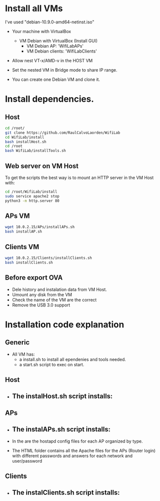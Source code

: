 # Install all VMs

I've used "debian-10.9.0-amd64-netinst.iso"

- Your machine with VirtualBox
    
    - VM Debian with VirtualBox (Install GUI)
        - VM Debian AP: 'WifiLabAPs'
        - VM Debian clients: 'WifiLabClients'
- Allow nest VT-x/AMD-v in the HOST VM
    
- Set the nested VM in Bridge mode to share IP range. 
    
- You can create one Debian VM and clone it.

# Install dependencies.

## Host

```bash
cd /root/
git clone https://github.com/RaulCalvoLaorden/WifiLab
cd WifiLab/install
bash installHost.sh
cd /root
bash WifiLab/installTools.sh
```

## Web server on VM Host

To get the scripts the best way is to mount an HTTP server in the VM Host with:

```bash
cd /root/WifiLab/install
sudo service apache2 stop
python3 -m http.server 80
```

## APs VM

```bash
wget 10.0.2.15/APs/installAPs.sh
bash installAP.sh
```

## Clients VM

```bash
wget 10.0.2.15/Clients/installClients.sh
bash installClients.sh
```

## Before export OVA

- Dele history and instalation data from VM Host. 
- Umount any disk from the VM
- Check the name of the VM are the correct
- Remove the USB 3.0 support


# Installation code explanation

##  Generic

- All VM has:
    - a install<NAME>.sh to install all ependenies and tools needed. 
    - a start<NAME>.sh script to exec on start. 

## Host

- The instalHost.sh script installs:
    - 

## APs

- The instalAPs.sh script installs:
    - 

- In the are the hostapd config files for each AP organized by type. 
- The HTML folder contains all the Apache files for the APs (Router login) with different passwords and answers for each network and user/password

## Clients

- The instalClients.sh script installs:
    - 